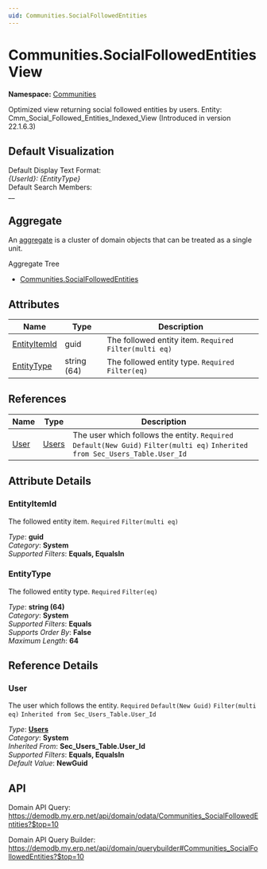 ```yaml
---
uid: Communities.SocialFollowedEntities
---
```

# Communities.SocialFollowedEntities View

**Namespace:** [Communities](Communities.md)  

Optimized view returning social followed entities by users. Entity: Cmm_Social_Followed_Entities_Indexed_View (Introduced in version 22.1.6.3)

## Default Visualization
Default Display Text Format:  
_{UserId}: {EntityType}_  
Default Search Members:  
__  

## Aggregate
An [aggregate](https://docs.erp.net/tech/advanced/concepts/aggregates.html) is a cluster of domain objects that can be treated as a single unit.  

Aggregate Tree  
* [Communities.SocialFollowedEntities](Communities.SocialFollowedEntities.md)  

## Attributes

| Name | Type | Description |
| ---- | ---- | --- |
| [EntityItemId](Communities.SocialFollowedEntities.md#entityitemid) | guid | The followed entity item. `Required` `Filter(multi eq)` 
| [EntityType](Communities.SocialFollowedEntities.md#entitytype) | string (64) | The followed entity type. `Required` `Filter(eq)` 

## References

| Name | Type | Description |
| ---- | ---- | --- |
| [User](Communities.SocialFollowedEntities.md#user) | [Users](Systems.Security.Users.md) | The user which follows the entity. `Required` `Default(New Guid)` `Filter(multi eq)` `Inherited from Sec_Users_Table.User_Id` |


## Attribute Details

### EntityItemId

The followed entity item. `Required` `Filter(multi eq)`

_Type_: **guid**  
_Category_: **System**  
_Supported Filters_: **Equals, EqualsIn**  

### EntityType

The followed entity type. `Required` `Filter(eq)`

_Type_: **string (64)**  
_Category_: **System**  
_Supported Filters_: **Equals**  
_Supports Order By_: **False**  
_Maximum Length_: **64**  


## Reference Details

### User

The user which follows the entity. `Required` `Default(New Guid)` `Filter(multi eq)` `Inherited from Sec_Users_Table.User_Id`

_Type_: **[Users](Systems.Security.Users.md)**  
_Category_: **System**  
_Inherited From_: **Sec_Users_Table.User_Id**  
_Supported Filters_: **Equals, EqualsIn**  
_Default Value_: **NewGuid**  


## API

Domain API Query:
<https://demodb.my.erp.net/api/domain/odata/Communities_SocialFollowedEntities?$top=10>

Domain API Query Builder:
<https://demodb.my.erp.net/api/domain/querybuilder#Communities_SocialFollowedEntities?$top=10>

